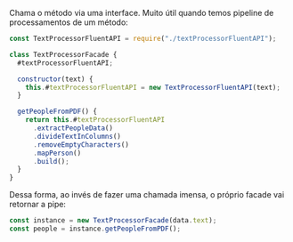 Chama o método via uma interface. Muito útil quando temos pipeline de processamentos de um método:

```javascript
const TextProcessorFluentAPI = require("./textProcessorFluentAPI");

class TextProcessorFacade {
  #textProcessorFluentAPI;

  constructor(text) {
    this.#textProcessorFluentAPI = new TextProcessorFluentAPI(text);
  }

  getPeopleFromPDF() {
    return this.#textProcessorFluentAPI
      .extractPeopleData()
      .divideTextInColumns()
      .removeEmptyCharacters()
      .mapPerson()
      .build();
  }
}

```

Dessa forma, ao invés de fazer uma chamada imensa, o próprio facade vai retornar a pipe:

```javascript
const instance = new TextProcessorFacade(data.text);
const people = instance.getPeopleFromPDF();
```